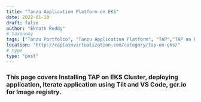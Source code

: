 ```yaml
---
title: "Tanzu Application Platform on EKS"
date: 2022-01-10
draft: false
author: "Eknath Reddy"
# taxonomy
tags: ["Tanzu Portfolio", "Tanzu Application Platform", "TAP","TAP on EKS", "Application Modernization"]
location: "http://captainvirtualization.com/category/tap-on-eks/"
# type
type: "post"
---
```


### This page covers Installing TAP on EKS Cluster, deploying application, Iterate application using Tilt and VS Code,  gcr.io for Image registry. 
